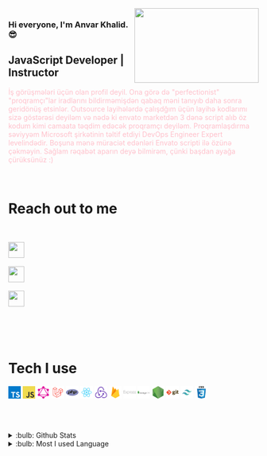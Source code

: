 <img src="https://media.giphy.com/media/pjwHYT6a3MdggZlvrk/giphy.gif" align="right" width="250px" height="150px">

### Hi everyone, I'm Anvar Khalid. :sunglasses:

## JavaScript Developer | Instructor

<font color="pink">İş görüşmələri üçün olan profil deyil. Ona görə də "perfectionist" "proqramçı"lar iradlarını bildirməmişdən qabaq məni tanıyıb daha sonra geridönüş etsinlər. Outsource layihələrdə çalışdğım üçün layihə kodlarımı sizə göstərəsi deyiləm və nədə ki envato marketdən 3 dənə script alıb öz kodum kimi camaata təqdim edəcək proqramçı deyiləm. Proqramlaşdırma səviyyəm Microsoft şirkətinin təltif etdiyi DevOps Engineer Expert levelindədir. Boşuna mənə müraciət edənləri Envato scripti ilə özünə çəkməyin. Sağlam rəqabət aparın deyə bilmirəm, çünki başdan ayağa çürüksünüz :) </font>
<br> <br> <br>

# Reach out to me
<br>

[youtube]: https://www.youtube.com/channel/UCYxNlKIkl4N-YFw73H_be1w 



[linkedin]:https://www.linkedin.com/in/anvar-khalid-874b4b1ba/

[medium]:https://anvar-khalid.medium.com/

[<img height="32" width="32" src="https://cdn.jsdelivr.net/npm/simple-icons@v4/icons/youtube.svg" alig />][youtube]




[<img height="32" width="32" src="https://cdn.jsdelivr.net/npm/simple-icons@v4/icons/medium.svg" />][medium]



[<img height="32" width="32" src="https://cdn.jsdelivr.net/npm/simple-icons@v4/icons/linkedin.svg" />][linkedin]

<br> <br> <br>

# Tech I use

<img src="https://raw.githubusercontent.com/github/explore/80688e429a7d4ef2fca1e82350fe8e3517d3494d/topics/typescript/typescript.png" width="25" height="25">

<img src="https://raw.githubusercontent.com/github/explore/80688e429a7d4ef2fca1e82350fe8e3517d3494d/topics/javascript/javascript.png" width="25" height="25">

<img src="https://raw.githubusercontent.com/github/explore/80688e429a7d4ef2fca1e82350fe8e3517d3494d/topics/graphql/graphql.png" width="25" height="25">

<img src="https://raw.githubusercontent.com/github/explore/80688e429a7d4ef2fca1e82350fe8e3517d3494d/topics/laravel/laravel.png" width="25" height="25">

<img src="https://raw.githubusercontent.com/github/explore/80688e429a7d4ef2fca1e82350fe8e3517d3494d/topics/php/php.png" width="25" height="25">

<img src="https://raw.githubusercontent.com/github/explore/80688e429a7d4ef2fca1e82350fe8e3517d3494d/topics/react/react.png" width="25" height="25">

<img src="https://raw.githubusercontent.com/github/explore/80688e429a7d4ef2fca1e82350fe8e3517d3494d/topics/redux/redux.png" width="25" height="25">

<img src="https://raw.githubusercontent.com/github/explore/80688e429a7d4ef2fca1e82350fe8e3517d3494d/topics/firebase/firebase.png" width="25" height="25">

<img src="https://raw.githubusercontent.com/github/explore/80688e429a7d4ef2fca1e82350fe8e3517d3494d/topics/express/express.png" width="25" height="25">

<img src="https://raw.githubusercontent.com/github/explore/80688e429a7d4ef2fca1e82350fe8e3517d3494d/topics/mongodb/mongodb.png" width="25" height="25">

<img src="https://raw.githubusercontent.com/github/explore/80688e429a7d4ef2fca1e82350fe8e3517d3494d/topics/nodejs/nodejs.png" width="25" height="25">

<img src="https://raw.githubusercontent.com/github/explore/80688e429a7d4ef2fca1e82350fe8e3517d3494d/topics/git/git.png" width="25" height="25">

<img src="https://raw.githubusercontent.com/github/explore/80688e429a7d4ef2fca1e82350fe8e3517d3494d/topics/tailwind/tailwind.png" width="25" height="25">

<img src="https://raw.githubusercontent.com/github/explore/80688e429a7d4ef2fca1e82350fe8e3517d3494d/topics/css/css.png" width="25" height="25">

<br/> <br/>

<details>
<summary>:bulb: Github Stats</summary>

<img src="https://github-readme-stats.vercel.app/api?username=anvar-muzaffarli&theme=radical">

</details>

<details>

<summary>:bulb: Most I used Language</summary>

<img src="https://github-readme-stats.vercel.app/api/top-langs/?username=anvar-muzaffarli&layout=compact">
</details>



